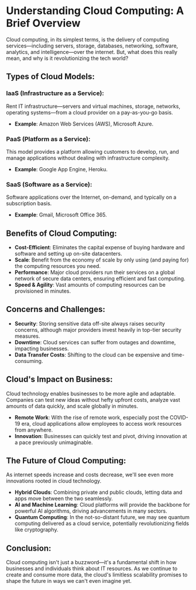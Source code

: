 # Understanding Cloud Computing: A Brief Overview

Cloud computing, in its simplest terms, is the delivery of computing services—including servers, storage, databases, networking, software, analytics, and intelligence—over the internet. But, what does this really mean, and why is it revolutionizing the tech world?

## **Types of Cloud Models**:

### **IaaS (Infrastructure as a Service)**:
Rent IT infrastructure—servers and virtual machines, storage, networks, operating systems—from a cloud provider on a pay-as-you-go basis.
- **Example**: Amazon Web Services (AWS), Microsoft Azure.

### **PaaS (Platform as a Service)**:
This model provides a platform allowing customers to develop, run, and manage applications without dealing with infrastructure complexity.
- **Example**: Google App Engine, Heroku.

### **SaaS (Software as a Service)**:
Software applications over the Internet, on-demand, and typically on a subscription basis.
- **Example**: Gmail, Microsoft Office 365.

## **Benefits of Cloud Computing**:

- **Cost-Efficient**: Eliminates the capital expense of buying hardware and software and setting up on-site datacenters.
- **Scale**: Benefit from the economy of scale by only using (and paying for) the computing resources you need.
- **Performance**: Major cloud providers run their services on a global network of secure data centers, ensuring efficient and fast computing.
- **Speed & Agility**: Vast amounts of computing resources can be provisioned in minutes.

## **Concerns and Challenges**:

- **Security**: Storing sensitive data off-site always raises security concerns, although major providers invest heavily in top-tier security measures.
- **Downtime**: Cloud services can suffer from outages and downtime, impacting businesses.
- **Data Transfer Costs**: Shifting to the cloud can be expensive and time-consuming.

## **Cloud's Impact on Business**:

Cloud technology enables businesses to be more agile and adaptable. Companies can test new ideas without hefty upfront costs, analyze vast amounts of data quickly, and scale globally in minutes.

- **Remote Work**: With the rise of remote work, especially post the COVID-19 era, cloud applications allow employees to access work resources from anywhere.
- **Innovation**: Businesses can quickly test and pivot, driving innovation at a pace previously unimaginable.

## **The Future of Cloud Computing**:

As internet speeds increase and costs decrease, we'll see even more innovations rooted in cloud technology.

- **Hybrid Clouds**: Combining private and public clouds, letting data and apps move between the two seamlessly.
- **AI and Machine Learning**: Cloud platforms will provide the backbone for powerful AI algorithms, driving advancements in many sectors.
- **Quantum Computing**: In the not-so-distant future, we may see quantum computing delivered as a cloud service, potentially revolutionizing fields like cryptography.

## **Conclusion**:

Cloud computing isn't just a buzzword—it's a fundamental shift in how businesses and individuals think about IT resources. As we continue to create and consume more data, the cloud's limitless scalability promises to shape the future in ways we can't even imagine yet.
